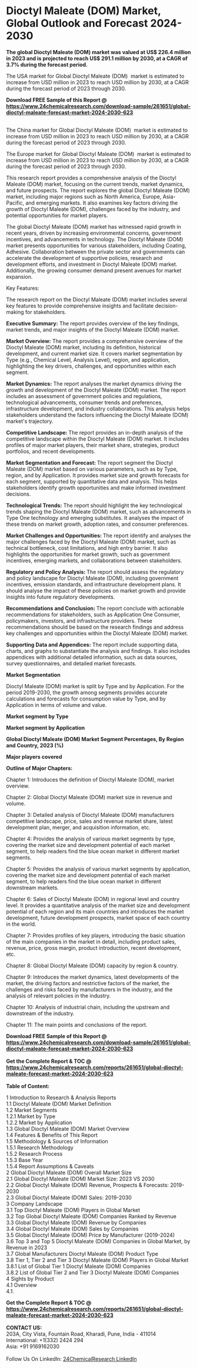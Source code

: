 <h1>Dioctyl Maleate (DOM) Market, Global Outlook and Forecast 2024-2030</h1><p><strong>The global Dioctyl Maleate (DOM) market was valued at US$ 226.4 million in 2023 and is projected to reach US$ 291.1 million by 2030, at a CAGR of 3.7% during the forecast period.</strong></p><p>
</p><p>The USA market for Global Dioctyl Maleate (DOM)  market is estimated to increase from USD million in 2023 to reach USD million by 2030, at a CAGR during the forecast period of 2023 through 2030.</p><div><b>Download FREE Sample of this Report @ 
            <a href="https://www.24chemicalresearch.com/download-sample/261651/global-dioctyl-maleate-forecast-market-2024-2030-623">
            https://www.24chemicalresearch.com/download-sample/261651/global-dioctyl-maleate-forecast-market-2024-2030-623</a></b></div><br><p>
</p><p>The China market for Global Dioctyl Maleate (DOM)  market is estimated to increase from USD million in 2023 to reach USD million by 2030, at a CAGR during the forecast period of 2023 through 2030.</p><p>
</p><p>The Europe market for Global Dioctyl Maleate (DOM)  market is estimated to increase from USD million in 2023 to reach USD million by 2030, at a CAGR during the forecast period of 2023 through 2030.</p><p>
</p><p>This research report provides a comprehensive analysis of the Dioctyl Maleate (DOM) market, focusing on the current trends, market dynamics, and future prospects. The report explores the global Dioctyl Maleate (DOM) market, including major regions such as North America, Europe, Asia-Pacific, and emerging markets. It also examines key factors driving the growth of Dioctyl Maleate (DOM), challenges faced by the industry, and potential opportunities for market players.</p><p>
</p><p>The global Dioctyl Maleate (DOM) market has witnessed rapid growth in recent years, driven by increasing environmental concerns, government incentives, and advancements in technology. The Dioctyl Maleate (DOM) market presents opportunities for various stakeholders, including Coating, Adhesive. Collaboration between the private sector and governments can accelerate the development of supportive policies, research and development efforts, and investment in Dioctyl Maleate (DOM) market. Additionally, the growing consumer demand present avenues for market expansion.</p><p>
Key Features:</p><p>
The research report on the Dioctyl Maleate (DOM) market includes several key features to provide comprehensive insights and facilitate decision-making for stakeholders.</p><p>
<strong>Executive Summary:</strong> The report provides overview of the key findings, market trends, and major insights of the Dioctyl Maleate (DOM) market.</p><p>
<strong>Market Overview:</strong> The report provides a comprehensive overview of the Dioctyl Maleate (DOM) market, including its definition, historical development, and current market size. It covers market segmentation by Type (e.g., Chemical Level, Analysis Level), region, and application, highlighting the key drivers, challenges, and opportunities within each segment.</p><p>
<strong>Market Dynamics:</strong> The report analyses the market dynamics driving the growth and development of the Dioctyl Maleate (DOM) market. The report includes an assessment of government policies and regulations, technological advancements, consumer trends and preferences, infrastructure development, and industry collaborations. This analysis helps stakeholders understand the factors influencing the Dioctyl Maleate (DOM) market's trajectory.</p><p>
<strong>Competitive Landscape: </strong>The report provides an in-depth analysis of the competitive landscape within the Dioctyl Maleate (DOM) market. It includes profiles of major market players, their market share, strategies, product portfolios, and recent developments.</p><p>
<strong>Market Segmentation and Forecast: </strong>The report segment the Dioctyl Maleate (DOM) market based on various parameters, such as by Type, region, and by Application. It provides market size and growth forecasts for each segment, supported by quantitative data and analysis. This helps stakeholders identify growth opportunities and make informed investment decisions.</p><p>
<strong>Technological Trends:</strong> The report should highlight the key technological trends shaping the Dioctyl Maleate (DOM) market, such as advancements in Type One technology and emerging substitutes. It analyses the impact of these trends on market growth, adoption rates, and consumer preferences.</p><p>
<strong>Market Challenges and Opportunities: </strong>The report identify and analyses the major challenges faced by the Dioctyl Maleate (DOM) market, such as technical bottleneck, cost limitations, and high entry barrier. It also highlights the opportunities for market growth, such as government incentives, emerging markets, and collaborations between stakeholders.</p><p>
<strong>Regulatory and Policy Analysis: </strong>The report should assess the regulatory and policy landscape for Dioctyl Maleate (DOM), including government incentives, emission standards, and infrastructure development plans. It should analyse the impact of these policies on market growth and provide insights into future regulatory developments.</p><p>
<strong>Recommendations and Conclusion: </strong>The report conclude with actionable recommendations for stakeholders, such as Application One Consumer, policymakers, investors, and infrastructure providers. These recommendations should be based on the research findings and address key challenges and opportunities within the Dioctyl Maleate (DOM) market.</p><p>
<strong>Supporting Data and Appendices:</strong> The report include supporting data, charts, and graphs to substantiate the analysis and findings. It also includes appendices with additional detailed information, such as data sources, survey questionnaires, and detailed market forecasts.</p><p>
<strong>Market Segmentation</strong></p><p>
Dioctyl Maleate (DOM) market is split by Type and by Application. For the period 2019-2030, the growth among segments provides accurate calculations and forecasts for consumption value by Type, and by Application in terms of volume and value.</p><p>
</p><p></p><p>
<strong>Market segment by Type</strong></p><p>
</p><p>
</p><p><strong>Market segment by Application</strong></p><p>
</p><p>
</p><p><strong>Global Dioctyl Maleate (DOM) Market Segment Percentages, By Region and Country, 2023 (%)</strong></p><p>
</p><p>
</p><p></p><p>
<strong>Major players covered</strong></p><p>
</p><p>
</p><p><strong>Outline of Major Chapters:</strong></p><p>
Chapter 1: Introduces the definition of Dioctyl Maleate (DOM), market overview.</p><p>
Chapter 2: Global Dioctyl Maleate (DOM) market size in revenue and volume.</p><p>
Chapter 3: Detailed analysis of Dioctyl Maleate (DOM) manufacturers competitive landscape, price, sales and revenue market share, latest development plan, merger, and acquisition information, etc.</p><p>
Chapter 4: Provides the analysis of various market segments by type, covering the market size and development potential of each market segment, to help readers find the blue ocean market in different market segments.</p><p>
Chapter 5: Provides the analysis of various market segments by application, covering the market size and development potential of each market segment, to help readers find the blue ocean market in different downstream markets.</p><p>
Chapter 6: Sales of Dioctyl Maleate (DOM) in regional level and country level. It provides a quantitative analysis of the market size and development potential of each region and its main countries and introduces the market development, future development prospects, market space of each country in the world.</p><p>
Chapter 7: Provides profiles of key players, introducing the basic situation of the main companies in the market in detail, including product sales, revenue, price, gross margin, product introduction, recent development, etc.</p><p>
Chapter 8: Global Dioctyl Maleate (DOM) capacity by region &amp; country.</p><p>
Chapter 9: Introduces the market dynamics, latest developments of the market, the driving factors and restrictive factors of the market, the challenges and risks faced by manufacturers in the industry, and the analysis of relevant policies in the industry.</p><p>
Chapter 10: Analysis of industrial chain, including the upstream and downstream of the industry.</p><p>
Chapter 11: The main points and conclusions of the report.</p><div><b>Download FREE Sample of this Report @ 
            <a href="https://www.24chemicalresearch.com/download-sample/261651/global-dioctyl-maleate-forecast-market-2024-2030-623">
            https://www.24chemicalresearch.com/download-sample/261651/global-dioctyl-maleate-forecast-market-2024-2030-623</a></b></div><br><div><b>Get the Complete Report & TOC @ 
            <a href="https://www.24chemicalresearch.com/reports/261651/global-dioctyl-maleate-forecast-market-2024-2030-623">
            https://www.24chemicalresearch.com/reports/261651/global-dioctyl-maleate-forecast-market-2024-2030-623</a></b></div><br>
            <b>Table of Content:</b><p>1 Introduction to Research & Analysis Reports<br />
    1.1 Dioctyl Maleate (DOM) Market Definition<br />
    1.2 Market Segments<br />
        1.2.1 Market by Type<br />
        1.2.2 Market by Application<br />
    1.3 Global Dioctyl Maleate (DOM) Market Overview<br />
    1.4 Features & Benefits of This Report<br />
    1.5 Methodology & Sources of Information<br />
        1.5.1 Research Methodology<br />
        1.5.2 Research Process<br />
        1.5.3 Base Year<br />
        1.5.4 Report Assumptions & Caveats<br />
2 Global Dioctyl Maleate (DOM) Overall Market Size<br />
    2.1 Global Dioctyl Maleate (DOM) Market Size: 2023 VS 2030<br />
    2.2 Global Dioctyl Maleate (DOM) Revenue, Prospects & Forecasts: 2019-2030<br />
    2.3 Global Dioctyl Maleate (DOM) Sales: 2019-2030<br />
3 Company Landscape<br />
    3.1 Top Dioctyl Maleate (DOM) Players in Global Market<br />
    3.2 Top Global Dioctyl Maleate (DOM) Companies Ranked by Revenue<br />
    3.3 Global Dioctyl Maleate (DOM) Revenue by Companies<br />
    3.4 Global Dioctyl Maleate (DOM) Sales by Companies<br />
    3.5 Global Dioctyl Maleate (DOM) Price by Manufacturer (2019-2024)<br />
    3.6 Top 3 and Top 5 Dioctyl Maleate (DOM) Companies in Global Market, by Revenue in 2023<br />
    3.7 Global Manufacturers Dioctyl Maleate (DOM) Product Type<br />
    3.8 Tier 1, Tier 2 and Tier 3 Dioctyl Maleate (DOM) Players in Global Market<br />
        3.8.1 List of Global Tier 1 Dioctyl Maleate (DOM) Companies<br />
        3.8.2 List of Global Tier 2 and Tier 3 Dioctyl Maleate (DOM) Companies<br />
4 Sights by Product<br />
    4.1 Overview<br />
        4.1.</p><div><b>Get the Complete Report & TOC @ 
            <a href="https://www.24chemicalresearch.com/reports/261651/global-dioctyl-maleate-forecast-market-2024-2030-623">
            https://www.24chemicalresearch.com/reports/261651/global-dioctyl-maleate-forecast-market-2024-2030-623</a></b></div><br><b>CONTACT US:</b><br>
            203A, City Vista, Fountain Road, Kharadi, Pune, India - 411014<br>
            International: +1(332) 2424 294<br>
            Asia: +91 9169162030 <br><br>
            Follow Us On LinkedIn: <a href="https://www.linkedin.com/company/24chemicalresearch/">24ChemicalResearch LinkedIn</a>